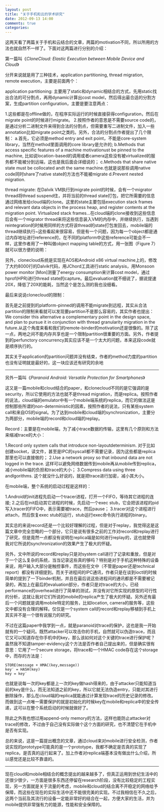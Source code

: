 ```yaml
---
layout: post
title: "关于手机和云的学术研究"
date: 2012-09-13 14:00
comments: true
categories: 
---
```

这两天看了两篇关于手机和云结合的文章，两篇的motivation不同，所以所用的方法也就自然不一样了。下面对这两篇进行分别的介绍：

第一篇叫《*CloneCloud: Elastic Execution between Mobile Device and Cloud*》

分开来说就是用了三种技术，application partitioning, thread migration, remote execution，主要是前面两个：

application partitioning: 主要用了static和dynamic相结合的方式，先用static找出合法的可分割点，再用dynamic计算出cost model，然后得出最合适的分割方案，生成partition configuration，主要是要注意两点：

1.这些都是在offline做的，在程序实际运行的时候直接获得configuration，然后在migrate point的时候进行migrate。
2.按照作者的意思是不需要source code的，是通过分析二进制文件来得到合法的分割点，但需要重写二进制文件，加入一些annotation比如migrate point之类的。另外，合法的分割点作者提出了几个限制：
    a.首先，它必须是method entry and exit point，不能是core-system library，当然在method里面调用的core library是允许的;
    b.Methods that access specific features of a machine motivationust be pinned to the machine, 比如说location-based的调用或者camera这些没有被virtualized的服务都不能被分到远端，这也是我后面会详细说的；
    c.Methods that share native state must be collocated andt the same machine.也就是说那些调用native code同时share了native state的方法也不能被migrate
    d.Prevent nested migration.

thread migrate: 在Dalvik VM执行到migrate point的时候，会有一个migrator thread将thread suspend住，并将当前的thread state打包，把它所需要的信息通过网络发给cloud端的clone。这里的state主要包括execution stack frames and relevant data objects in the process heap, and register contents at the migration point. Virtualized stack frames…在cloud端的clone接收到这些信息后会有一个migrator thread来将这些信息装入VM的内存中，并继续执行，当遇到reintegration的时候用同样的方式将该thread的state打包发回去，mobile端的thread继续执行~这些看起来很容易，但是有一个问题，因为每一个object都是通过内存地址进行reference的，在不同的platform中这些reference可能会不一样，这里作者用了一种叫做object mapping table的方式，用一张图（Figure 7）就可以很方便的说明：

另外，clonecloud系统是实现在AOS和Android x86 virtual machine上的，修改了大约8000行的Dalvik代码，用JChord工具进行static analysis，用Monsoon power monitor [Mon]测量了energy consumption来计算cost model，通过hprof(HPR)进行thread state的capture。最后evaluation就不细说了，据说提速20X，降低了20X的能耗，当然这个是怎么测的我也没细看。

最后来说说clonecloud的限制：

首先是之前提到的platform-pinned的调用不能migrate到远程，其实从合法partition的限制来看就可以发现要partition不是那么容易的，其实作者也提出：We consider this alternative a complementary point in the design space, and plan to pursue it in conjunction with thread granularity migration in the future.从这个角度来看和我们的remote-binder的motivation还是很像的。除了这一点，两地之间不能内存共享也是一个限制partition很重要的方面。另外，作者提到的perfunctory concurrency其实应该不是一个太大的问题，本来这段code就是顺序执行的。

其实关于application的partition问题并没有结束，作者的method力度的partition也没有证明就是最好的，这一块应该还有研究的余地

----------------

另外一篇叫《*Paranoid Android: Versatile Protection for Smartphones*》

这又是一篇mobile和cloud结合的paper，和clonecloud不同的是它强调的是security，所以它使用的方法也就不是thread migration，而是replica。按照作者的说法，cloud端的emulator中有一个mobile端系统的replica，而它的做法这是控制那些所谓的non-deterministic的因素，按照作者的说法，只有某些system call和来自OS的signal。为了达到mobile和cloud端的synchronization，主要分为两部分，mobile端的record和cloud端的replay。

Record：主要是在mobile端，为了减小trace数据的传输，这里有几个原则和方法来缩减trace的大小：

1.Record only system calls that introduce non-layoutdeterminism. 对于比如创建socket，读文件，甚至是IPC的syscall都不需要记录，因为这些都是replica那里也可以直接做的；
2.Use a network proxy so that inbound data are not logged in the trace. 这样可以避免网络数据传到mobile再从mobile传到replica，减小mobile端的负担和trace的大小；
3.Compress data using three andlgorithms. 这个就没什么好说的，就是把trace进行加密，减小其大小。

在mobile端，整个系统的启动过程是这样的：

1.Android的init进程先启动一个tracer进程，打开一个FIFO，等待其它进程的连接;
2.之后在init启动其它进程的时候，先启动一个exec stub，它会把该进程的pid写入tracer的FIFO中，表示需要被trace，然后pause；
3.tracer对这个进程进行attach，然后恢复exec stub的运行，stub运行exec命令执行进程的binary。

其实总的来说record还是一个比较好理解的过程，但是对于replay，我觉得这是这篇文章中完全忽略的一个部分，它只是说有很多之前的工作对record和replay进行了研究，但是竟然一点都没有说明在replica端是如何进行replay的，这也就使得我对它所说的synchronization的效果产生了极大的怀疑。

另外，文中所说的record和replay只是对system call进行了记录和重放，但是对于一个这么复杂的系统，当当记录这些真的够吗？特别是对于手机这种特殊的设备来说，用户输入大部分是触控事件，而这些在文中（不管是paper还是technical report）都没有详细提到。而关于进程间的IPC通讯，作者只是在谈到ioctl的时候简单的提到了一下binder机制，并且在最后说这些进程间的通讯都是不需要被记录的，再加上在最后的evaluation部分，作者只是对trace的大小，已经performance的overhead进行了简单的测试，并没有对它所实现的原型的可行性的分析，这就让我对它们所说的mobile的replica产生了极大的怀疑。另外还有最后一个问题就是调用mobile特定的服务，比如location, camera的服务等，这些文中都没有合理的解释。仅仅是一个system call的record和replay移植到手机上其实并不是一个很有说服力的研究。

不过在这篇paper中我学到一点，就是paranoid对trace的保护，这也是我一开始就有的一个疑问。既然attacker可以攻击你的手机，自然就可以伪造trace，而且它又可以知道存在你手机中的key，那么该如何对这个关键的trace进行保护呢？虽然我不知道tamper-evidency这个方法是否作者自己提出来的，但是确实很有意思：它用了一个secure storage，将trace和一个HMAC code存在这个storage中，而存的方法是：
    
    STORE(message + HMAC(key,message)) 
    key′ = HASH(key) 
    key = key′

也就是说每一次的key都是上一次的key做hash得来的，由于attacker只能知道当前的key是什么，而无法知道之前的key，所以它就无法伪造entry，只能对其进行删除操作，那么在cloud端的replica就能通过计算发现trace的历史记录的修改。而做到这一点唯一需要保护的就是初始化的时候key在mobile和replica中的安全传递，这可以在整个系统启动的时候就做好了。
    
除此之外我也想过用append-only memory的方法，这样也能防止attacker对trace的修改，不过由于自己没有实际做个这个方面的研究，也不清楚它在手机中是否有实现。
    
总的来说，这是一篇提出概念的文章，通过cloud来对mobile进行安全检测，作者说实现的prototype可能真的是一个prototype，我都不确定是否真的实现了replica，是否真的运行起来了。加上作者对replica端基本没有做出什么介绍，所以感觉还是比较不靠谱的。

----------------

现在cloud和mobile相结合的概念提出的越来越多了，但真正运用到世纪生活中的还很少很少，一方面是很多东西还停留在research阶段，没有比较稳定的工程实现，另一方面就是关于流量的考虑，mobile和cloud的结合离不开稳定的网络给予保障，而这些在现在的实际生活中还不能很完美的实现。不过我相信在不久之后，这两个当前及其流行的设备一定能非常好的结合在一起，方便大家的生活，并为mobile提供非常强有力的能源，性能和安全保障的。
